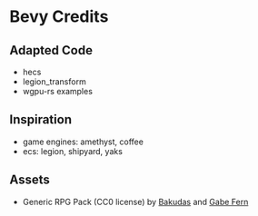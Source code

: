 # Bevy Credits

## Adapted Code

* hecs
* legion_transform
* wgpu-rs examples

## Inspiration

* game engines: amethyst, coffee
* ecs: legion, shipyard, yaks 

## Assets

* Generic RPG Pack (CC0 license) by [Bakudas](https://twitter.com/bakudas) and [Gabe Fern](https://twitter.com/_Gabrielfer)
